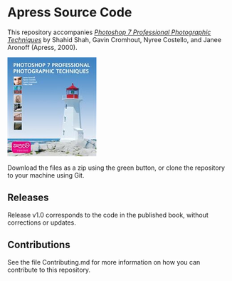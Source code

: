 # Apress Source Code

This repository accompanies [*Photoshop 7 Professional Photographic Techniques*](http://www.apress.com/9781590591475) by Shahid Shah, Gavin Cromhout, Nyree Costello, and Janee Aronoff (Apress, 2000).

![Cover image](9781590591475.jpg)

Download the files as a zip using the green button, or clone the repository to your machine using Git.

## Releases

Release v1.0 corresponds to the code in the published book, without corrections or updates.

## Contributions

See the file Contributing.md for more information on how you can contribute to this repository.
